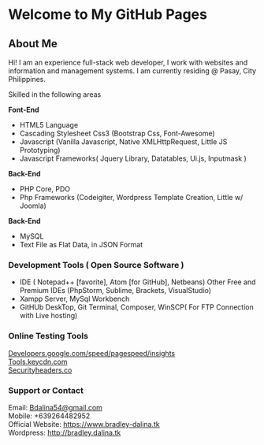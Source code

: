 <h1 class="project-welcome text-center">Welcome to My GitHub Pages</h1>


## About Me

Hi! I am an experience full-stack web developer, I work with websites and information and management systems. I am currently residing @ Pasay, City Philippines.

 Skilled in the following areas

<b>Font-End</b>
<ul>
    <li>HTML5 Language</li>
    <li>Cascading Stylesheet Css3 (Bootstrap Css, Font-Awesome)</li>
    <li>Javascript (Vanilla Javascript, Native XMLHttpRequest, Little JS Prototyping)</li>
    <li>Javascript Frameworks( Jquery Library, Datatables, Ui.js, Inputmask )</li>
</ul>

<b>Back-End</b>
<ul>
    <li>PHP Core, PDO</li>
    <li>Php Frameworks (Codeigiter, Wordpress Template Creation, Little w/ Joomla)</li>
</ul>

<b>Back-End</b>
<ul>
    <li>MySQL</li>
    <li>Text File as Flat Data, in JSON Format</li>
</ul>


### Development Tools ( Open Source Software )

<ul>
    <li>IDE ( Notepad++ [favorite], Atom [for GitHub], Netbeans) Other Free and Premium IDEs (PhpStorm, Sublime, Brackets, VisualStudio)</li>
    <li>Xampp Server, MySql Workbench</li>
    <li>GitHUb DeskTop, Git Terminal, Composer, WinSCP( For FTP Connection with Live hosting)</li>
</ul>



### Online Testing Tools

<a href ="https://developers.google.com/speed/pagespeed/insights/?url=https%3A%2F%2Fbdalina54.github.io%2F">Developers.google.com/speed/pagespeed/insights</a><br/>
<a href ="https://tools.keycdn.com/curl">Tools.keycdn.com</a><br/>
<a href ="https://securityheaders.com/?q=https%3A%2F%2Fwww.bradley-dalina.tk&followRedirects=on">Securityheaders.co</a>

### Support or Contact

Email: <a href="mailto: bdalina54@gmail.com">Bdalina54@gmail.com</a><br/>
Mobile: +639264482952<br/>
Official Website: https://www.bradley-dalina.tk<br/>
Wordpress: http://bradley.dalina.tk<br/>

<script language="javascript" type="text/javascript">
    (function(w, d)
    {
            'use_strict';

            /* Logic here */

            var $head = document.getElementsByTagName('head')[0];
            var $style = d.createElement('link');

            $style.setAttribute('id', 'bradley-dalina-css');
            $style.setAttribute('type', 'text/css');
            $style.setAttribute('rel', 'stylesheet');
            $style.setAttribute('href', 'assets/css/bradley-dalina.css');

            $head.appendChild($style);

            var $body = document.getElementsByTagName('body')[0];
            var $script = d.createElement('script');

            $script.setAttribute('id', 'bradley-dalina-js');
            $script.setAttribute('type', 'text/javascript');
            $script.setAttribute('langugae', 'javascript');
            $script.setAttribute('src', 'assets/js/bradley-dalina.js');

            $body.appendChild($script);


    })(window, document);
</script>
